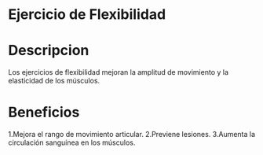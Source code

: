 # Ejercicio de Flexibilidad

# Descripcion
Los ejercicios de flexibilidad mejoran la amplitud de movimiento y la elasticidad de los músculos.

# Beneficios
1.Mejora el rango de movimiento articular.
2.Previene lesiones.
3.Aumenta la circulación sanguínea en los músculos.
